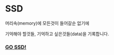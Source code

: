 # SSD

머리속(memory)에 모든것이 들어갈순 없기에

기억해야 할것들, 기억하고 싶은것들(data)을 기록합니다.

### [GO SSD!](https://publish.obsidian.md/sungho-ssd)
